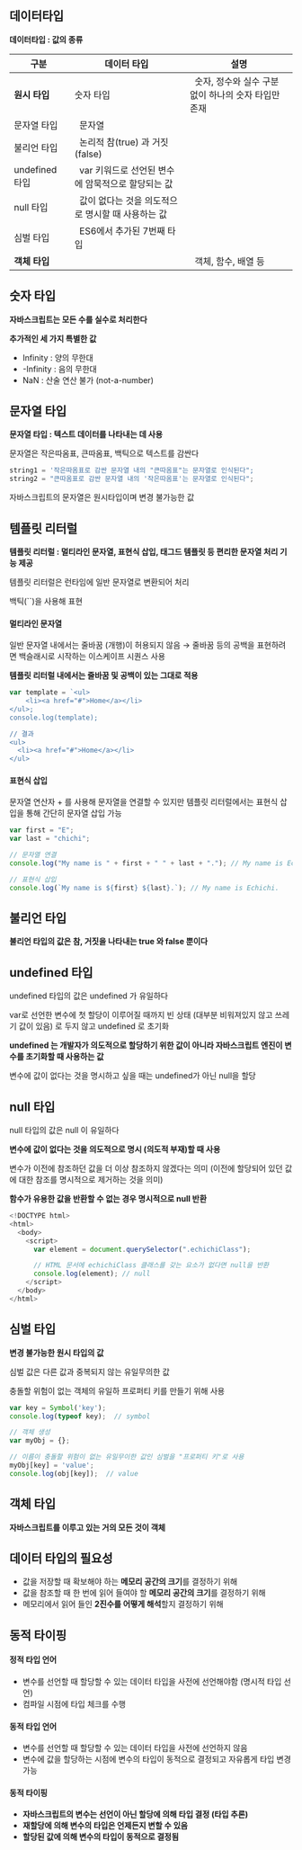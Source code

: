 ## **데이터타입**

**데이터타입 : 값의 종류**

| **구분**  | **데이터 타입**  | **설명** |
| --- | --- | --- |
| **원시 타입** | 숫자 타입 |   숫자, 정수와 실수 구분 없이 하나의 숫자 타입만 존재 |
| 문자열 타입 |   문자열 |
| 불리언 타입 |   논리적 참(true) 과 거짓 (false) |
| undefined 타입 |   var 키워드로 선언된 변수에 암묵적으로 할당되는 값 |
| null 타입 |   값이 없다는 것을 의도적으로 명시할 때 사용하는 값 |
| 심벌 타입 |   ES6에서 추가된 7번째 타입 |
| **객체 타입** |   |   객체, 함수, 배열 등 |

## **숫자 타입**

**자바스크립트는 모든 수를 실수로 처리한다**

**추가적인 세 가지 특별한 값**

-   Infinity : 양의 무한대 
-   \-Infinity : 음의 무한대 
-   NaN : 산술 연산 불가 (not-a-number)

## **문자열 타입**

**문자열 타입 : 텍스트 데이터를 나타내는 데 사용**

문자열은 작은따옴표, 큰따옴표, 백틱으로 텍스트를 감싼다

``` javascript
string1 = '작은따옴표로 감싼 문자열 내의 "큰따옴표"는 문자열로 인식된다";
string2 = "큰따옴표로 감싼 문자열 내의 '작은따옴표'는 문자열로 인식된다";
```

자바스크립트의 문자열은 원시타입이며 변경 불가능한 값

## **템플릿 리터럴**

**템플릿 리터럴 : 멀티라인 문자열, 표현식 삽입, 태그드 템플릿 등 편리한 문자열 처리 기능 제공**

템플릿 리터럴은 런타임에 일반 문자열로 변환되어 처리

백틱(\`\`)을 사용해 표현

#### **멀티라인 문자열**

일반 문자열 내에서는 줄바꿈 (개행)이 허용되지 않음 → 줄바꿈 등의 공백을 표현하려면 백슬래시로 시작하는 이스케이프 시퀀스 사용

**템플릿 리터럴 내에서는 줄바꿈 및 공백이 있는 그대로 적용**

``` javascript
var template = `<ul>
	<li><a href="#">Home</a></li>
</ul>;
console.log(template);

// 결과
<ul>
  <li><a href="#">Home</a></li>
</ul>
```

#### **표현식 삽입**

문자열 연산자 + 를 사용해 문자열을 연결할 수 있지만 템플릿 리터럴에서는 표현식 삽입을 통해 간단히 문자열 삽입 가능

``` javascript
var first = "E";
var last = "chichi";

// 문자열 연결
console.log("My name is " + first + " " + last + "."); // My name is Echichi.

// 표현식 삽입
console.log(`My name is ${first} ${last}.`); // My name is Echichi.
```

## **불리언 타입**

**불리언 타입의 값은 참, 거짓을 나타내는 true 와 false 뿐이다**

## **undefined 타입**

undefined 타입의 값은 undefined 가 유일하다 

var로 선언한 변수에 첫 할당이 이루어질 때까지 빈 상태 (대부분 비워져있지 않고 쓰레기 값이 있음) 로 두지 않고 undefined 로 초기화

**undefined 는 개발자가 의도적으로 할당하기 위한 값이 아니라 자바스크립트 엔진이 변수를 초기화할 때 사용하는 값**

변수에 값이 없다는 것을 명시하고 싶을 때는 undefined가 아닌 null을 할당

## **null 타입**

null 타입의 값은 null 이 유일하다

**변수에 값이 없다는 것을 의도적으로 명시 (의도적 부재)할 때 사용**

변수가 이전에 참조하던 값을 더 이상 참조하지 않겠다는 의미 (이전에 할당되어 있던 값에 대한 참조를 명시적으로 제거하는 것을 의미)

**함수가 유용한 값을 반환할 수 없는 경우 명시적으로 null 반환**

``` javascript
<!DOCTYPE html>
<html>
  <body>
    <script>
      var element = document.querySelector(".echichiClass");

      // HTML 문서에 echichiClass 클래스를 갖는 요소가 없다면 null을 반환
      console.log(element); // null
    </script>
  </body>
</html>
```

## **심벌 타입**

**변경 불가능한 원시 타입의 값**

심벌 값은 다른 값과 중복되지 않는 유일무의한 값

충돌할 위험이 없는 객체의 유일하 프로퍼티 키를 만들기 위해 사용

``` javascript
var key = Symbol('key');
console.log(typeof key);  // symbol

// 객체 생성
var myObj = {};

// 이름이 충돌할 위험이 없는 유일무이한 값인 심벌을 "프로퍼티 키"로 사용
myObj[key] = 'value';
console.log(obj[key]);  // value
```

## **객체 타입**

**자바스크립트를 이루고 있는 거의 모든 것이 객체**

## **데이터 타입의 필요성**

-   값을 저장할 때 확보해야 하는 **메모리 공간의 크기**를 결정하기 위해 
-   값을 참조할 때 한 번에 읽어 들여야 할 **메모리 공간의 크기**를 결정하기 위해
-   메모리에서 읽어 들인 **2진수를 어떻게 해석**할지 결정하기 위해

## **동적 타이핑**

#### **정적 타입 언어**

-   변수를 선언할 때 할당할 수 있는 데이터 타입을 사전에 선언해야함 (명시적 타입 선언)
-   컴파일 시점에 타입 체크를 수행

#### **동적 타입 언어**

-   변수를 선언할 때 할당할 수 있는 데이터 타입을 사전에 선언하지 않음
-   변수에 값을 할당하는 시점에 변수의 타입이 동적으로 결정되고 자유롭게 타입 변경 가능

#### **동적 타이핑**

-   **자바스크립트의 변수는 선언이 아닌 할당에 의해 타입 결정 (타입 추론)**
-   **재할당에 의해 변수의 타입은 언제든지 변할 수 있음**
-   **할당된 값에 의해 변수의 타입이 동적으로 결정됨**

